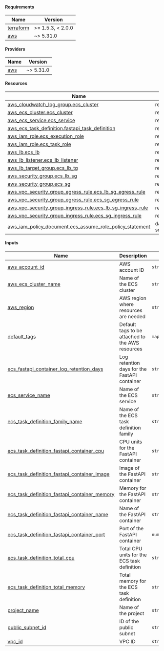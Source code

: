 <!-- BEGIN_TF_DOCS -->
#### Requirements

| Name | Version |
|------|---------|
| <a name="requirement_terraform"></a> [terraform](#requirement_terraform) | >= 1.5.3, < 2.0.0 |
| <a name="requirement_aws"></a> [aws](#requirement_aws) | ~> 5.31.0 |

#### Providers

| Name | Version |
|------|---------|
| <a name="provider_aws"></a> [aws](#provider_aws) | ~> 5.31.0 |

#### Resources

| Name | Type |
|------|------|
| [aws_cloudwatch_log_group.ecs_cluster](https://registry.terraform.io/providers/hashicorp/aws/latest/docs/resources/cloudwatch_log_group) | resource |
| [aws_ecs_cluster.ecs_cluster](https://registry.terraform.io/providers/hashicorp/aws/latest/docs/resources/ecs_cluster) | resource |
| [aws_ecs_service.ecs_service](https://registry.terraform.io/providers/hashicorp/aws/latest/docs/resources/ecs_service) | resource |
| [aws_ecs_task_definition.fastapi_task_definition](https://registry.terraform.io/providers/hashicorp/aws/latest/docs/resources/ecs_task_definition) | resource |
| [aws_iam_role.ecs_execution_role](https://registry.terraform.io/providers/hashicorp/aws/latest/docs/resources/iam_role) | resource |
| [aws_iam_role.ecs_task_role](https://registry.terraform.io/providers/hashicorp/aws/latest/docs/resources/iam_role) | resource |
| [aws_lb.ecs_lb](https://registry.terraform.io/providers/hashicorp/aws/latest/docs/resources/lb) | resource |
| [aws_lb_listener.ecs_lb_listener](https://registry.terraform.io/providers/hashicorp/aws/latest/docs/resources/lb_listener) | resource |
| [aws_lb_target_group.ecs_lb_tg](https://registry.terraform.io/providers/hashicorp/aws/latest/docs/resources/lb_target_group) | resource |
| [aws_security_group.ecs_lb_sg](https://registry.terraform.io/providers/hashicorp/aws/latest/docs/resources/security_group) | resource |
| [aws_security_group.ecs_sg](https://registry.terraform.io/providers/hashicorp/aws/latest/docs/resources/security_group) | resource |
| [aws_vpc_security_group_egress_rule.ecs_lb_sg_egress_rule](https://registry.terraform.io/providers/hashicorp/aws/latest/docs/resources/vpc_security_group_egress_rule) | resource |
| [aws_vpc_security_group_egress_rule.ecs_sg_egress_rule](https://registry.terraform.io/providers/hashicorp/aws/latest/docs/resources/vpc_security_group_egress_rule) | resource |
| [aws_vpc_security_group_ingress_rule.ecs_lb_sg_ingress_rule](https://registry.terraform.io/providers/hashicorp/aws/latest/docs/resources/vpc_security_group_ingress_rule) | resource |
| [aws_vpc_security_group_ingress_rule.ecs_sg_ingress_rule](https://registry.terraform.io/providers/hashicorp/aws/latest/docs/resources/vpc_security_group_ingress_rule) | resource |
| [aws_iam_policy_document.ecs_assume_role_policy_statement](https://registry.terraform.io/providers/hashicorp/aws/latest/docs/data-sources/iam_policy_document) | data source |

#### Inputs

| Name | Description | Type | Required |
|------|-------------|------|:--------:|
| <a name="input_aws_account_id"></a> [aws_account_id](#input_aws_account_id) | AWS account ID | `string` | yes |
| <a name="input_aws_ecs_cluster_name"></a> [aws_ecs_cluster_name](#input_aws_ecs_cluster_name) | Name of the ECS cluster | `string` | yes |
| <a name="input_aws_region"></a> [aws_region](#input_aws_region) | AWS region where resources are needed | `string` | yes |
| <a name="input_default_tags"></a> [default_tags](#input_default_tags) | Default tags to be attached to the AWS resources | `map(string)` | yes |
| <a name="input_ecs_fastapi_container_log_retention_days"></a> [ecs_fastapi_container_log_retention_days](#input_ecs_fastapi_container_log_retention_days) | Log retention days for the FastAPI container | `string` | no |
| <a name="input_ecs_service_name"></a> [ecs_service_name](#input_ecs_service_name) | Name of the ECS service | `string` | yes |
| <a name="input_ecs_task_definition_family_name"></a> [ecs_task_definition_family_name](#input_ecs_task_definition_family_name) | Name of the ECS task definition family | `string` | yes |
| <a name="input_ecs_task_definition_fastapi_container_cpu"></a> [ecs_task_definition_fastapi_container_cpu](#input_ecs_task_definition_fastapi_container_cpu) | CPU units for the FastAPI container | `string` | no |
| <a name="input_ecs_task_definition_fastapi_container_image"></a> [ecs_task_definition_fastapi_container_image](#input_ecs_task_definition_fastapi_container_image) | Image of the FastAPI container | `string` | yes |
| <a name="input_ecs_task_definition_fastapi_container_memory"></a> [ecs_task_definition_fastapi_container_memory](#input_ecs_task_definition_fastapi_container_memory) | Memory for the FastAPI container | `string` | no |
| <a name="input_ecs_task_definition_fastapi_container_name"></a> [ecs_task_definition_fastapi_container_name](#input_ecs_task_definition_fastapi_container_name) | Name of the FastAPI container | `string` | yes |
| <a name="input_ecs_task_definition_fastapi_container_port"></a> [ecs_task_definition_fastapi_container_port](#input_ecs_task_definition_fastapi_container_port) | Port of the FastAPI container | `number` | yes |
| <a name="input_ecs_task_definition_total_cpu"></a> [ecs_task_definition_total_cpu](#input_ecs_task_definition_total_cpu) | Total CPU units for the ECS task definition | `string` | no |
| <a name="input_ecs_task_definition_total_memory"></a> [ecs_task_definition_total_memory](#input_ecs_task_definition_total_memory) | Total memory for the ECS task definition | `string` | no |
| <a name="input_project_name"></a> [project_name](#input_project_name) | Name of the project | `string` | yes |
| <a name="input_public_subnet_id"></a> [public_subnet_id](#input_public_subnet_id) | ID of the public subnet | `string` | yes |
| <a name="input_vpc_id"></a> [vpc_id](#input_vpc_id) | VPC ID | `string` | yes |

<!-- END_TF_DOCS -->